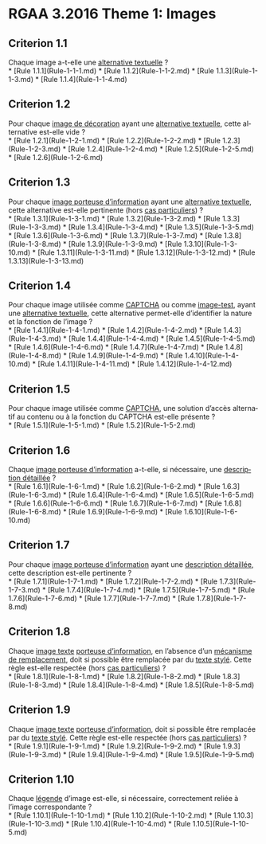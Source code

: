 
# RGAA 3.2016 Theme 1: Images

## Criterion 1.1
<div lang="fr">Chaque image a-t-elle une <a href="http://references.modernisation.gouv.fr/rgaa-accessibilite/glossaire.html#alternative-textuelle-image">alternative textuelle</a>&nbsp;?</div>
* [Rule 1.1.1](Rule-1-1-1.md)
* [Rule 1.1.2](Rule-1-1-2.md)
* [Rule 1.1.3](Rule-1-1-3.md)
* [Rule 1.1.4](Rule-1-1-4.md)

## Criterion 1.2
<div lang="fr">Pour chaque <a href="http://references.modernisation.gouv.fr/rgaa-accessibilite/glossaire.html#image-de-dcoration">image de d&#xE9;coration</a> ayant une <a href="http://references.modernisation.gouv.fr/rgaa-accessibilite/glossaire.html#alternative-textuelle-image">alternative textuelle</a>, cette alternative est-elle vide&nbsp;?</div>
* [Rule 1.2.1](Rule-1-2-1.md)
* [Rule 1.2.2](Rule-1-2-2.md)
* [Rule 1.2.3](Rule-1-2-3.md)
* [Rule 1.2.4](Rule-1-2-4.md)
* [Rule 1.2.5](Rule-1-2-5.md)
* [Rule 1.2.6](Rule-1-2-6.md)

## Criterion 1.3
<div lang="fr">Pour chaque <a href="http://references.modernisation.gouv.fr/rgaa-accessibilite/glossaire.html#image-porteuse-dinformation">image porteuse d&#x2019;information</a> ayant une <a href="http://references.modernisation.gouv.fr/rgaa-accessibilite/glossaire.html#alternative-textuelle-image">alternative textuelle</a>, cette alternative est-elle pertinente (hors <a href="http://references.modernisation.gouv.fr/rgaa-accessibilite/cas-particuliers.html#cp-1-3" title="Cas particuliers pour le crit&#xE8;re 1.3">cas particuliers</a>)&nbsp;?</div>
* [Rule 1.3.1](Rule-1-3-1.md)
* [Rule 1.3.2](Rule-1-3-2.md)
* [Rule 1.3.3](Rule-1-3-3.md)
* [Rule 1.3.4](Rule-1-3-4.md)
* [Rule 1.3.5](Rule-1-3-5.md)
* [Rule 1.3.6](Rule-1-3-6.md)
* [Rule 1.3.7](Rule-1-3-7.md)
* [Rule 1.3.8](Rule-1-3-8.md)
* [Rule 1.3.9](Rule-1-3-9.md)
* [Rule 1.3.10](Rule-1-3-10.md)
* [Rule 1.3.11](Rule-1-3-11.md)
* [Rule 1.3.12](Rule-1-3-12.md)
* [Rule 1.3.13](Rule-1-3-13.md)

## Criterion 1.4
<div lang="fr">Pour chaque image utilis&#xE9;e comme <a href="http://references.modernisation.gouv.fr/rgaa-accessibilite/glossaire.html#captcha">CAPTCHA</a> ou comme <a href="http://references.modernisation.gouv.fr/rgaa-accessibilite/glossaire.html#image-test">image-test</a>, ayant une <a href="http://references.modernisation.gouv.fr/rgaa-accessibilite/glossaire.html#alternative-textuelle-image">alternative textuelle</a>, cette alternative permet-elle d&#x2019;identifier la nature et la fonction de l&#x2019;image&nbsp;?</div>
* [Rule 1.4.1](Rule-1-4-1.md)
* [Rule 1.4.2](Rule-1-4-2.md)
* [Rule 1.4.3](Rule-1-4-3.md)
* [Rule 1.4.4](Rule-1-4-4.md)
* [Rule 1.4.5](Rule-1-4-5.md)
* [Rule 1.4.6](Rule-1-4-6.md)
* [Rule 1.4.7](Rule-1-4-7.md)
* [Rule 1.4.8](Rule-1-4-8.md)
* [Rule 1.4.9](Rule-1-4-9.md)
* [Rule 1.4.10](Rule-1-4-10.md)
* [Rule 1.4.11](Rule-1-4-11.md)
* [Rule 1.4.12](Rule-1-4-12.md)

## Criterion 1.5
<div lang="fr">Pour chaque image utilis&#xE9;e comme <a href="http://references.modernisation.gouv.fr/rgaa-accessibilite/glossaire.html#captcha">CAPTCHA</a>, une solution d&#x2019;acc&#xE8;s alternatif au contenu ou &#xE0; la fonction du CAPTCHA est-elle pr&#xE9;sente&nbsp;?</div>
* [Rule 1.5.1](Rule-1-5-1.md)
* [Rule 1.5.2](Rule-1-5-2.md)

## Criterion 1.6
<div lang="fr">Chaque <a href="http://references.modernisation.gouv.fr/rgaa-accessibilite/glossaire.html#image-porteuse-dinformation">image porteuse d&#x2019;information</a> a-t-elle, si n&#xE9;cessaire, une <a href="http://references.modernisation.gouv.fr/rgaa-accessibilite/glossaire.html#description-dtaille-image">description d&#xE9;taill&#xE9;e</a>&nbsp;?</div>
* [Rule 1.6.1](Rule-1-6-1.md)
* [Rule 1.6.2](Rule-1-6-2.md)
* [Rule 1.6.3](Rule-1-6-3.md)
* [Rule 1.6.4](Rule-1-6-4.md)
* [Rule 1.6.5](Rule-1-6-5.md)
* [Rule 1.6.6](Rule-1-6-6.md)
* [Rule 1.6.7](Rule-1-6-7.md)
* [Rule 1.6.8](Rule-1-6-8.md)
* [Rule 1.6.9](Rule-1-6-9.md)
* [Rule 1.6.10](Rule-1-6-10.md)

## Criterion 1.7
<div lang="fr">Pour chaque <a href="http://references.modernisation.gouv.fr/rgaa-accessibilite/glossaire.html#image-porteuse-dinformation">image porteuse d&#x2019;information</a> ayant une <a href="http://references.modernisation.gouv.fr/rgaa-accessibilite/glossaire.html#description-dtaille-image">description d&#xE9;taill&#xE9;e</a>, cette description est-elle pertinente&nbsp;?</div>
* [Rule 1.7.1](Rule-1-7-1.md)
* [Rule 1.7.2](Rule-1-7-2.md)
* [Rule 1.7.3](Rule-1-7-3.md)
* [Rule 1.7.4](Rule-1-7-4.md)
* [Rule 1.7.5](Rule-1-7-5.md)
* [Rule 1.7.6](Rule-1-7-6.md)
* [Rule 1.7.7](Rule-1-7-7.md)
* [Rule 1.7.8](Rule-1-7-8.md)

## Criterion 1.8
<div lang="fr">Chaque <a href="http://references.modernisation.gouv.fr/rgaa-accessibilite/glossaire.html#image-texte">image texte</a> <a href="http://references.modernisation.gouv.fr/rgaa-accessibilite/glossaire.html#image-porteuse-dinformation">porteuse d&#x2019;information</a>, en l&#x2019;absence d&#x2019;un <a href="http://references.modernisation.gouv.fr/rgaa-accessibilite/glossaire.html#mcanisme-de-remplacement">m&#xE9;canisme de remplacement</a>, doit si possible &#xEA;tre remplac&#xE9;e par du <a href="http://references.modernisation.gouv.fr/rgaa-accessibilite/glossaire.html#texte-styl">texte styl&#xE9;</a>. Cette r&#xE8;gle est-elle respect&#xE9;e (hors <a href="http://references.modernisation.gouv.fr/rgaa-accessibilite/cas-particuliers.html#cp-1-8" title="Cas particuliers pour le crit&#xE8;re 1.8">cas particuliers</a>)&nbsp;?</div>
* [Rule 1.8.1](Rule-1-8-1.md)
* [Rule 1.8.2](Rule-1-8-2.md)
* [Rule 1.8.3](Rule-1-8-3.md)
* [Rule 1.8.4](Rule-1-8-4.md)
* [Rule 1.8.5](Rule-1-8-5.md)

## Criterion 1.9
<div lang="fr">Chaque <a href="http://references.modernisation.gouv.fr/rgaa-accessibilite/glossaire.html#image-texte">image texte</a> <a href="http://references.modernisation.gouv.fr/rgaa-accessibilite/glossaire.html#image-porteuse-dinformation">porteuse d&#x2019;information</a>, doit si possible &#xEA;tre remplac&#xE9;e par du <a href="http://references.modernisation.gouv.fr/rgaa-accessibilite/glossaire.html#texte-styl">texte styl&#xE9;</a>. Cette r&#xE8;gle est-elle respect&#xE9;e (hors <a href="http://references.modernisation.gouv.fr/rgaa-accessibilite/cas-particuliers.html#cp-1-9" title="Cas particuliers pour le crit&#xE8;re 1.9">cas particuliers</a>)&nbsp;?</div>
* [Rule 1.9.1](Rule-1-9-1.md)
* [Rule 1.9.2](Rule-1-9-2.md)
* [Rule 1.9.3](Rule-1-9-3.md)
* [Rule 1.9.4](Rule-1-9-4.md)
* [Rule 1.9.5](Rule-1-9-5.md)

## Criterion 1.10
<div lang="fr">Chaque <a href="http://references.modernisation.gouv.fr/rgaa-accessibilite/glossaire.html#lgende-dimage">l&#xE9;gende</a> d&#x2019;image est-elle, si n&#xE9;cessaire, correctement reli&#xE9;e &#xE0; l&#x2019;image correspondante&nbsp;?</div>
* [Rule 1.10.1](Rule-1-10-1.md)
* [Rule 1.10.2](Rule-1-10-2.md)
* [Rule 1.10.3](Rule-1-10-3.md)
* [Rule 1.10.4](Rule-1-10-4.md)
* [Rule 1.10.5](Rule-1-10-5.md)


